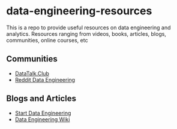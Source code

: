# data-engineering-resources

This is a repo to provide useful resources on data engineering and analytics.
Resources ranging from videos, books, articles, blogs, communities, online courses, etc


## Communities
* <a href="http://DataTalk.Club">DataTalk.Club</a>
* <a href="http://reddit.com/r/data-engineering">Reddit Data Engineering</a>

## Blogs and Articles
* <a href="https://www.startdataengineering.com/">Start Data Engineering</a>
* <a href="https://dataengineering.wiki/Index">Data Engineering Wiki</a>
